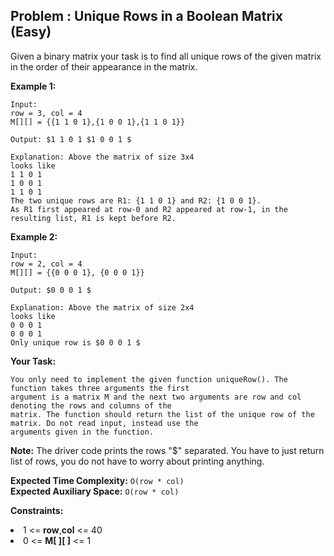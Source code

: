 ## Problem : Unique Rows in a Boolean Matrix (Easy)
Given a binary matrix your task is to find all unique rows of the given matrix in the order of their appearance in the matrix.

**Example 1:**
```
Input:
row = 3, col = 4 
M[][] = {{1 1 0 1},{1 0 0 1},{1 1 0 1}}

Output: $1 1 0 1 $1 0 0 1 $

Explanation: Above the matrix of size 3x4 
looks like
1 1 0 1
1 0 0 1
1 1 0 1
The two unique rows are R1: {1 1 0 1} and R2: {1 0 0 1}. 
As R1 first appeared at row-0 and R2 appeared at row-1, in the resulting list, R1 is kept before R2.
```

**Example 2:**
```
Input:
row = 2, col = 4 
M[][] = {{0 0 0 1}, {0 0 0 1}}

Output: $0 0 0 1 $

Explanation: Above the matrix of size 2x4
looks like
0 0 0 1
0 0 0 1
Only unique row is $0 0 0 1 $
```

**Your Task:**
```
You only need to implement the given function uniqueRow(). The function takes three arguments the first
argument is a matrix M and the next two arguments are row and col denoting the rows and columns of the
matrix. The function should return the list of the unique row of the matrix. Do not read input, instead use the 
arguments given in the function.
```

**Note:**
The driver code prints the rows "$" separated. You have to just return list of rows, you do not have to worry about printing anything.

**Expected Time Complexity:** ```O(row * col)```<br>
**Expected Auxiliary Space:** ```O(row * col)```

**Constraints:**
<li>1 <= <b>row</b>,<b>col</b> <= 40</li>
<li>0 <= <b>M[ ][ ]</b> <= 1</li>
